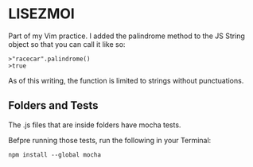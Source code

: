 # LISEZMOI

Part of my Vim practice. I added the palindrome method to the JS String object so that you can call it like so:

```
>"racecar".palindrome()
>true
```

As of this writing, the function is limited to strings without punctuations.

## Folders and Tests
The .js files that are inside folders have mocha tests. 

Befpre running those tests, run the following in your Terminal: 
```
npm install --global mocha
```
